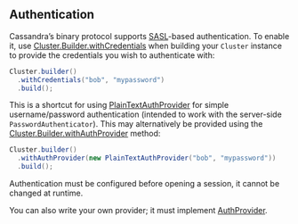 <!--
Licensed to the Apache Software Foundation (ASF) under one
or more contributor license agreements.  See the NOTICE file
distributed with this work for additional information
regarding copyright ownership.  The ASF licenses this file
to you under the Apache License, Version 2.0 (the
"License"); you may not use this file except in compliance
with the License.  You may obtain a copy of the License at

  http://www.apache.org/licenses/LICENSE-2.0

Unless required by applicable law or agreed to in writing,
software distributed under the License is distributed on an
"AS IS" BASIS, WITHOUT WARRANTIES OR CONDITIONS OF ANY
KIND, either express or implied.  See the License for the
specific language governing permissions and limitations
under the License.
-->

## Authentication

Cassandra’s binary protocol supports [SASL]-based authentication.  To enable it, use
[Cluster.Builder.withCredentials] when building your `Cluster` instance to provide the credentials
you wish to authenticate with:

```java
Cluster.builder()
  .withCredentials("bob", "mypassword")
  .build();
```

This is a shortcut for using [PlainTextAuthProvider] for simple username/password authentication
(intended to work with the server-side `PasswordAuthenticator`).  This may alternatively be
provided using the [Cluster.Builder.withAuthProvider] method:


```java
Cluster.builder()
  .withAuthProvider(new PlainTextAuthProvider("bob", "mypassword"))
  .build();
```

Authentication must be configured before opening a session, it cannot be changed at runtime.

You can also write your own provider; it must implement [AuthProvider].


[SASL]: https://en.wikipedia.org/wiki/Simple_Authentication_and_Security_Layer

[Cluster.Builder.withCredentials]:  https://docs.datastax.com/en/drivers/java/3.11/com/datastax/driver/core/Cluster.Builder.html#withCredentials-java.lang.String-java.lang.String-
[AuthProvider]:                     https://docs.datastax.com/en/drivers/java/3.11/com/datastax/driver/core/AuthProvider.html
[Cluster.Builder.withAuthProvider]: https://docs.datastax.com/en/drivers/java/3.11/com/datastax/driver/core/Cluster.Builder.html#withAuthProvider-com.datastax.driver.core.AuthProvider-
[PlainTextAuthProvider]:            https://docs.datastax.com/en/drivers/java/3.11/com/datastax/driver/core/PlainTextAuthProvider.html
